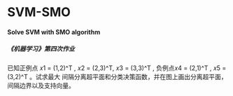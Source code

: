 # SVM-SMO
#### Solve SVM with SMO algorithm
##### 《机器学习》第四次作业

已知正例点 𝑥1 = (1,2)^T , 𝑥2 = (2,3)^T, 𝑥3 = (3,3)^T , 负例点𝑥4 = (2,1)^T , 𝑥5 = (3,2)^T 。试求最大
间隔分离超平面和分类决策函数，并在图上画出分离超平面，间隔边界以及支持向量。

